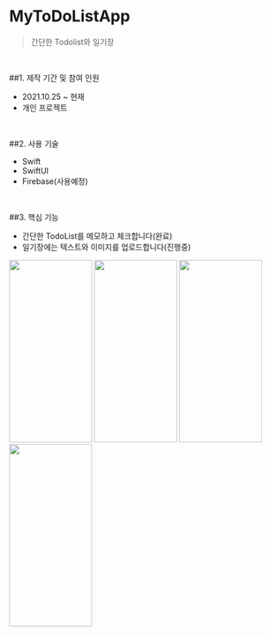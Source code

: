 # MyToDoListApp
> 간단한 Todolist와 일기장 

</br>

##1. 제작 기간 및 참여 인원
- 2021.10.25 ~ 현재
- 개인 프로젝트

</br>

##2. 사용 기술
- Swift
- SwiftUI
- Firebase(사용예정)

</br>

##3. 핵심 기능
- 간단한 TodoList를 메모하고 체크합니다(완료)
- 일기장에는 텍스트와 이미지를 업로드합니다(진행중)

<p float="left">
<img src = "https://user-images.githubusercontent.com/83053604/139590303-a295bd8a-6fcd-4c44-960e-c0a6da426c5a.png" width = "150" height = "330" />
<img src = "https://user-images.githubusercontent.com/83053604/139590369-28eebe01-f7a9-4410-be8c-6ff30b099aa7.png" width = "150" height = "330" />
<img src = "https://user-images.githubusercontent.com/83053604/139590384-4656b4ca-a4da-4031-a9cc-b81b7bb89d45.png" width = "150" height = "330" />
<img src = "https://user-images.githubusercontent.com/83053604/139590402-7fbfd351-d5e8-4c91-800d-deaac106b668.png" width = "150" height = "330" />
</p>
